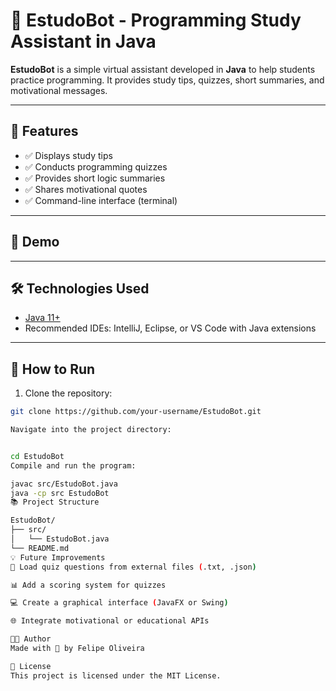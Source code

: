 # 🤖 EstudoBot - Programming Study Assistant in Java

**EstudoBot** is a simple virtual assistant developed in **Java** to help students practice programming. It provides study tips, quizzes, short summaries, and motivational messages.

---

## 📌 Features

- ✅ Displays study tips
- ✅ Conducts programming quizzes
- ✅ Provides short logic summaries
- ✅ Shares motivational quotes
- ✅ Command-line interface (terminal)

---

## 📸 Demo


---

## 🛠️ Technologies Used

- [Java 11+](https://www.oracle.com/java/technologies/javase-jdk11-downloads.html)
- Recommended IDEs: IntelliJ, Eclipse, or VS Code with Java extensions

---

## 🚀 How to Run

1. Clone the repository:

```bash
git clone https://github.com/your-username/EstudoBot.git

Navigate into the project directory:


cd EstudoBot
Compile and run the program:

javac src/EstudoBot.java
java -cp src EstudoBot
📚 Project Structure

EstudoBot/
├── src/
│   └── EstudoBot.java
└── README.md
💡 Future Improvements
🔁 Load quiz questions from external files (.txt, .json)

📊 Add a scoring system for quizzes

💻 Create a graphical interface (JavaFX or Swing)

🌐 Integrate motivational or educational APIs

👨‍💻 Author
Made with 💙 by Felipe Oliveira

📝 License
This project is licensed under the MIT License.


